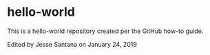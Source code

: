 # hello-world
This is a hello-world repository created per the GitHub how-to guide.

Edited by Jesse Santana on January 24, 2019
